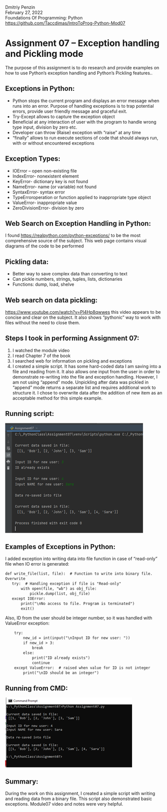 Dmitriy Penzin  
February 27, 2022  
Foundations Of Programming: Python  
https://github.com/Taccdimas/IntroToProg-Python-Mod07

# Assignment 07 – Exception handling and Pickling mode

The purpose of this assignment is to do research and provide examples on how to use Python’s exception handling and Python’s Pickling features..  
## Exceptions in Python:
-	Python stops the current program and displays an error message when runs into an error. Purpose of handling exceptions is to trap potential errors, provide user friendly message and graceful exit.
-	Try-Except allows to capture the exception object
-	Beneficial at any interaction of user with the program to handle wrong type input, division by zero etc.
-	Developer can throw (Raise) exception with “raise” at any time
-	“finally” allows to run execute sections of code that should always run, with or without encountered exceptions  
## Exception Types:
-	IOError – open non-existing file
-	IndexError- nonexistent element
-	KeyError- dictionary key is not found
-	NameError- name (or variable) not found
-	SyntaxError- syntax error
-	TypeErroroperation or function applied to inappropriate type object
-	ValueError- inappropriate value
-	ZeroDivisionError- division by zero  
## Web Search on Exception Handling in Python:
I found https://realpython.com/python-exceptions/
to be the most comprehensive source of the subject. This web page contains visual diagrams of the code to be performed  
## Pickling data:
-	Better way to save complex data than converting to text
-	Can pickle numbers, strings, tuples, lists, dictionaries
-	Functions: dump, load, shelve
## Web search on data pickling:
https://www.youtube.com/watch?v=Pl4Hp8qwwes
this video appears to be concise and clear on the subject. It also shows “pythonic” way to work with files without the need to close them.

## Steps I took in performing Assignment 07:
1.	I watched the module video
2.	I read Chapter 7 of the book
3.	I searched web for information on pickling and exceptions
4.	I created a simple script. It has some hard-coded data I am saving into a file and reading from it. It also allows one input from the user in order to demonstrate re-writing into the file and exception handling. However, I am not using “append” mode. Unpickling after data was pickled in “append” mode returns a separate list and requires additional work to structure it. I chose to overwrite data after the addition of new item as an acceptable method for this simple example.

## Running script:
 ![](https://github.com/Taccdimas/IntroToProg-Python-Mod07/blob/main/running%20script.png?raw=true)
 
## Examples of Exceptions in Python:
I added exception into writing data into file function in case of “read-only” file when IO error is generated:
 ```
 def write_file(list, file):  # Function to write into binary file. Overwrite
    try:  # Handling exception if file is "Read-only"
        with open(file, "wb") as obj_file:
            pickle.dump(list, obj_file)
    except IOError:
        print("\nNo access to file. Program is terminated")
        exit()
 ```
Also, ID from the user should be integer number, so it was handled with ValueError exception:
```
    try:
        new_id = int(input("\nInput ID for new user: "))
        if new_id > 3:
            break
        else:
            print("ID already exists")
            continue
    except ValueError:  # raised when value for ID is not integer
        print("\nID should be an integer")
```

## Running from CMD:
 ![](https://github.com/Taccdimas/IntroToProg-Python-Mod07/blob/main/running%20from%20CMD.png?raw=true)

## Summary:
During the work on this assignment, I created a simple script with writing and reading data from a binary file. This script also demonstrated basic exceptions. Module07 video and notes were very helpful. 

